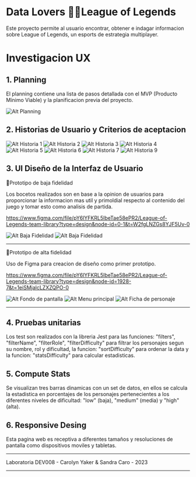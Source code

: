 # Data Lovers 🐱‍💻League of Legends

Este proyecto permite al usuario encontrar, obtener e indagar informacion sobre League of Legends, un esports de estrategia multiplayer.

# Investigacion UX
## 1. Planning

El planning contiene una lista de pasos detallada con el MVP (Producto Mínimo Viable) y la planificacion previa del proyecto. 

![Alt Planning](Img/planning.png)

## 2. Historias de Usuario y Criterios de aceptacion

![Alt Historia 1](<Img/Historia 1.png>)
![Alt Historia 2](<Img/Historia 2.png>)
![Alt Historia 3](<Img/Historia 3.png>)
![Alt Historia 4](<Img/historia 4.png>)
![Alt Historia 5](<Img/Historia 5.png>)
![Alt Historia 6](<Img/Historia 6.png>)
![Alt Historia 7](<Img/Historia 7.png>)
![Alt Historia 9](<Img/Historia 9.png>)

## 3. UI Diseño de la Interfaz de Usuario 

🔸Prototipo de baja fidelidad 

Los bocetos realizados son en base a la opinion de usuarios para proporcionar la informacion mas util y primoldial respecto al contenido del juego y tomar esto como analisis de partida.

https://www.figma.com/file/pY6lYFKRL5IbeTae58ePR2/League-of-Legends-team-library?type=design&node-id=0-1&t=W2fgLNZGs8YJF5Uv-0

![Alt Baja Fidelidad](<Img/Baja Fidelidad 1.png>)
![Alt Baja Fidelidad](<Img/Baja Fidelidad 2.png>)

***

🔸Prototipo de alta fidelidad 

Uso de Figma para creacion de diseño como primer prototipo.

https://www.figma.com/file/pY6lYFKRL5IbeTae58ePR2/League-of-Legends-team-library?type=design&node-id=1928-7&t=1eiSMjalcLZXZQPO-0

![Alt Fondo de pantalla](Img/Fondo.png)
![Alt Menu principal](<Img/menu pricipal.png>)
![Alt Ficha de personaje](<Img/Ficha de personaje.png>)

***

## 4. Pruebas unitarias

Los test son realizados con la libreria Jest para las funciones: "filters", "filterName", "filterRole", "filterDifficulty" para filtrar los personajes segun su nombre, rol y dificultad, la funcion: "sortDifficulty" para ordenar la data y la funcion: "statsDifficulty" para calcular estadisticas.

## 5. Compute Stats

Se visualizan tres barras dinamicas con un set de datos, en ellos se calcula la estadistica en porcentajes de los personajes pertenecientes a los diferentes niveles de dificultad: "low" (baja), "medium" (media) y "high" (alta).

## 6. Responsive Desing

Esta pagina web es receptiva a diferentes tamaños y resoluciones de pantalla como dispositivos moviles y tabletas.

***
Laboratoria DEV008 - Carolyn Yaker & Sandra Caro - 2023
***


